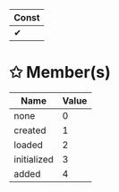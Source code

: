 | Const                        |
|------------------------------|
| ✔ |

# &#10025; Member(s)

| Name                                      | Value         |
|-------------------------------------------|---------------|
| none | 0 |
| created | 1 |
| loaded | 2 |
| initialized | 3 |
| added | 4 |